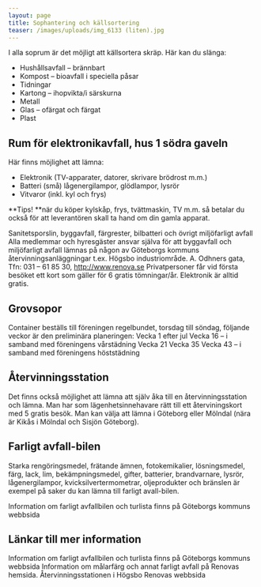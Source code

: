 ```yaml
---
layout: page
title: Sophantering och källsortering
teaser: /images/uploads/img_6133 (liten).jpg
---
```

I alla soprum är det möjligt att källsortera skräp. Här kan du slänga:

* Hushållsavfall – brännbart
* Kompost – bioavfall i speciella påsar
* Tidningar
* Kartong – ihopvikta/i särskurna
* Metall
* Glas – ofärgat och färgat
* Plast

## Rum för elektronikavfall, hus 1 södra gaveln

Här finns möjlighet att lämna:

* Elektronik (TV-apparater, datorer, skrivare brödrost m.m.)
* Batteri (små) lågenergilampor, glödlampor, lysrör
* Vitvaror (inkl. kyl och frys)

**Tips! **när du köper kylskåp, frys, tvättmaskin, TV m.m. så betalar du också för att leverantören skall ta hand om din gamla apparat.

Sanitetsporslin, byggavfall, färgrester, bilbatteri och övrigt miljöfarligt avfall
Alla medlemmar och hyresgäster ansvar själva för att byggavfall och miljöfarligt avfall lämnas på någon av Göteborgs kommuns återvinningsanläggningar t.ex. Högsbo industriområde. A. Odhners gata, Tfn: 031 – 61 85 30, http://www.renova.se 
Privatpersoner får vid första besöket ett kort som gäller för 6 gratis tömningar/år.
Elektronik är alltid gratis.

## Grovsopor

Container beställs till föreningen regelbundet, torsdag till söndag, följande veckor är den preliminära planeringen:
Vecka 1 efter jul
Vecka 16 – i samband med föreningens vårstädning
Vecka 21
Vecka 35
Vecka 43 – i samband med föreningens höststädning

## Återvinningsstation

Det finns också möjlighet att lämna att själv åka till en återvinningsstation och lämna. Man har som lägenhetsinnehavare rätt till ett återviningskort med 5 gratis besök. Man kan välja att lämna i Göteborg eller Mölndal (nära är Kikås i Mölndal och Sisjön Göteborg).

## Farligt avfall-bilen

Starka rengöringsmedel, frätande ämnen, fotokemikalier, lösningsmedel, färg, lack, lim, bekämpningsmedel, gifter, batterier, brandvarnare, lysrör, lågenergilampor, kvicksilvertermometrar, oljeprodukter och bränslen är exempel på saker du kan lämna till farligt avall-bilen.

Information om farligt avfallbilen och turlista finns på Göteborgs kommuns webbsida

## Länkar till mer information

Information om farligt avfallbilen och turlista finns på Göteborgs kommuns webbsida
Information om målarfärg och annat farligt avfall på Renovas hemsida.
Återvinningsstationen i Högsbo
Renovas webbsida
